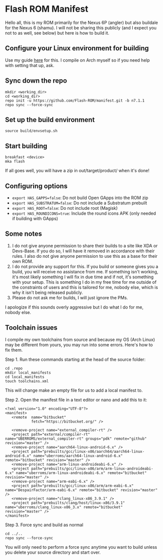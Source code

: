 # Flash ROM Manifest

Hello all, this is my ROM primarily for the Nexus 6P (angler) but also buildale for the Nexus 6 (shamu). I will not be sharing this publicly (and I expect you not to as well, see below) but here is how to build it.

## Configure your Linux environment for building

Use my guide [here](https://github.com/nathanchance/Android-Tools/blob/master/Guides/Building_AOSP.txt) for this. I compile on Arch myself so if you need help with setting that up, ask.

## Sync down the repo

```
mkdir <working_dir>
cd <working_dir>
repo init -u https://github.com/Flash-ROM/manifest.git -b n7.1.1
repo sync --force-sync
```

## Set up the build environment 

```
source build/envsetup.sh
```

## Start building 

```
breakfast <device>
mka flash
```
If all goes well, you will have a zip in out/target/product/<device> when it's done!

## Configuring options

+ `export HAS_GAPPS=false`: Do not build Open GApps into the ROM zip
+ `export HAS_SUBSTRATUM=false`: Do not include a Substratum prebuilt
+ `export HAS_ROOT=false`: Do not include root (Magisk)
+ `export HAS_ROUNDICONS=true`: Include the round icons APK (only needed if building with GApps)

## Some notes

1. I do not give anyone permission to share their builds to a site like XDA or Devs-Base. If you do so, I will have it removed in accordance with their rules. I also do not give anyone permission to use this as a base for their own ROM.
2. I do not provide any support for this. If you build or someone gives you a build, you will receive no assistance from me. If something isn't working, it's most likely something I will fix in due time and if not, it's something with your setup. This is something I do in my free time for me outside of the constraints of users and this is tailored for me, nobody else, which is why it isn't being released publicly.
3. Please do not ask me for builds, I will just ignore the PMs.

I apologize if this sounds overly aggressive but I do what I do for me, nobody else.

## Toolchain issues

I compile my own toolchains from source and because my OS (Arch Linux) may be different from yours, you may run into some errors. Here's how to fix them.

Step 1. Run these commands starting at the head of the source folder:
```
cd .repo
mkdir local_manifests
cd local_manifests
touch toolchains.xml
```
This will change make an empty file for us to add a local manifest to.

Step 2. Open the manifest file in a text editor or nano and add this to it:
```
<?xml version="1.0" encoding="UTF-8"?>
<manifest>
   <remote  name="bitbucket"
            fetch="https://bitbucket.org/" />

   <remove-project name="external_compiler-rt" />
   <project path="external/compiler-rt" name="UBERROMS/external_compiler-rt" groups="pdk" remote="github" revision="master" />
   <remove-project name="aarch64-linux-android-6.x" />
   <project path="prebuilts/gcc/linux-x86/aarch64/aarch64-linux-android-6.x" name="uberroms/aarch64-linux-android-6.x" remote="bitbucket" revision="master" />
   <remove-project name="arm-linux-androideabi-6.x" />
   <project path="prebuilts/gcc/linux-x86/arm/arm-linux-androideabi-6.x" name="uberroms/arm-linux-androideabi-6.x" remote="bitbucket" revision="master" />
   <remove-project name="arm-eabi-6.x" />
   <project path="prebuilts/gcc/linux-x86/arm/arm-eabi-6.x" name="DespairFactor/arm-eabi-6.x" remote="bitbucket" revision="master" />
   <remove-project name="clang_linux-x86_3.9.1" />
   <project path="prebuilts/clang/host/linux-x86/3.9.1" name="uberroms/clang_linux-x86_3.x" remote="bitbucket" revision="master" />
</manifest>
```

Step 3. Force sync and build as normal
```
cd ../..
repo sync --force-sync
```

You will only need to perform a force sync anytime you want to build unless you delete your source directory and start over.
